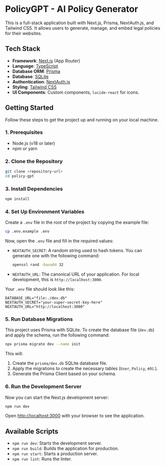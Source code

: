 # PolicyGPT - AI Policy Generator

This is a full-stack application built with Next.js, Prisma, NextAuth.js, and Tailwind CSS. It allows users to generate, manage, and embed legal policies for their websites.

## Tech Stack

- **Framework**: [Next.js](https://nextjs.org/) (App Router)
- **Language**: [TypeScript](https://www.typescriptlang.org/)
- **Database ORM**: [Prisma](https://www.prisma.io/)
- **Database**: [SQLite](https://www.sqlite.org/index.html)
- **Authentication**: [NextAuth.js](https://next-auth.js.org/)
- **Styling**: [Tailwind CSS](https://tailwindcss.com/)
- **UI Components**: Custom components, `lucide-react` for icons.

## Getting Started

Follow these steps to get the project up and running on your local machine.

### 1. Prerequisites

- Node.js (v18 or later)
- npm or yarn

### 2. Clone the Repository

```bash
git clone <repository-url>
cd policy-gpt
```

### 3. Install Dependencies

```bash
npm install
```

### 4. Set Up Environment Variables

Create a `.env` file in the root of the project by copying the example file:

```bash
cp .env.example .env
```

Now, open the `.env` file and fill in the required values:

- `NEXTAUTH_SECRET`: A random string used to hash tokens. You can generate one with the following command:
  ```bash
  openssl rand -base64 32
  ```
- `NEXTAUTH_URL`: The canonical URL of your application. For local development, this is `http://localhost:3000`.

Your `.env` file should look like this:

```
DATABASE_URL="file:./dev.db"
NEXTAUTH_SECRET="your-super-secret-key-here"
NEXTAUTH_URL="http://localhost:3000"
```

### 5. Run Database Migrations

This project uses Prisma with SQLite. To create the database file (`dev.db`) and apply the schema, run the following command:

```bash
npx prisma migrate dev --name init
```

This will:
1. Create the `prisma/dev.db` SQLite database file.
2. Apply the migrations to create the necessary tables (`User`, `Policy`, etc.).
3. Generate the Prisma Client based on your schema.

### 6. Run the Development Server

Now you can start the Next.js development server:

```bash
npm run dev
```

Open [http://localhost:3000](http://localhost:3000) with your browser to see the application.

## Available Scripts

- `npm run dev`: Starts the development server.
- `npm run build`: Builds the application for production.
- `npm run start`: Starts a production server.
- `npm run lint`: Runs the linter.
